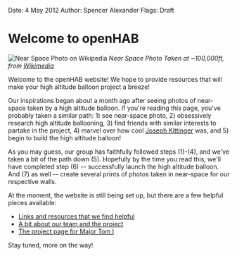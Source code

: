 Date: 4 May 2012
Author: Spencer Alexander
Flags: Draft

# Welcome to openHAB

![Near Space Photo on Wikipedia](http://upload.wikimedia.org/wikipedia/commons/8/83/Picture_taken_at_aprox._100%2C000_feet_above_Oregon_by_Justin_Hamel_and_Chris_Thompson.jpg)
*Near Space Photo Taken at ~100,000ft, from [Wikimedia](http://en.wikipedia.org/wiki/File:Picture_taken_at_aprox._100,000_feet_above_Oregon_by_Justin_Hamel_and_Chris_Thompson.jpg)*

<!-- 

![Near Space Photo Courtesy of Beyond62](http://www.beyond62.com/blog/wp-content/uploads/2011/04/IMG_1918.jpg)
*Near Space Photo Courtesy of [Beyond62](http://beyond62.com)*

-->

Welcome to the openHAB website! We hope to provide resources that will make your high altitude balloon project a breeze!

<!-- ~~fold~~ -->

Our inspirations began about a month ago after seeing photos of near-space taken by a high altitude balloon. If you're reading this page, you've probably taken a similar path: 1) see near-space photo, 2) obsessively research high altitude ballooning, 3) find friends with similar interests to partake in the project, 4) marvel over how cool [Joseph Kittinger](http://en.wikipedia.org/wiki/Joseph_Kittinger) was, and 5) begin to build the high altitude balloon!

As you may guess, our group has faithfully followed steps (1)-(4), and we've taken a bit of the path down (5). Hopefully by the time you read this, we'll have completed step (6) -- successfully launch the high altitude balloon. And (7) as well -- create several prints of photos taken in near-space for our respective walls.

At the moment, the website is still being set up, but there are a few helpful pieces available:

*   [Links and resources that we find helpful](/resources/links)
*   [A bit about our team and the project](/about)
*   [The project page for Major Tom I](/resources/major-tom-i)

Stay tuned, more on the way!

